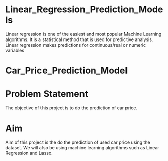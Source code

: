# Linear_Regression_Prediction_Models
Linear regression is one of the easiest and most popular Machine Learning algorithms. It is a statistical method that is used for predictive analysis. Linear regression makes predictions for continuous/real or numeric variables
# Car_Price_Prediction_Model
# Problem Statement
The objective of this project is to do the prediction of car price.
# Aim
Aim of this project is the do the prediction of used car price using the dataset. We will also be using machine learning algorithms such as Linear Regression and Lasso.
